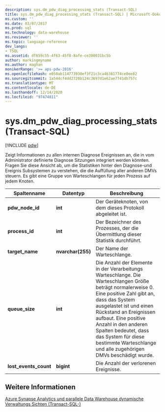 ```yaml
---
description: sys.dm_pdw_diag_processing_stats (Transact-SQL)
title: sys.dm_pdw_diag_processing_stats (Transact-SQL) | Microsoft-Dokumentation
ms.custom: ''
ms.date: 03/07/2017
ms.prod: sql
ms.technology: data-warehouse
ms.reviewer: ''
ms.topic: language-reference
dev_langs:
- TSQL
ms.assetid: df659c55-4f63-45f8-8afe-ce300031bc5b
author: markingmyname
ms.author: maghan
monikerRange: '>= aps-pdw-2016'
ms.openlocfilehash: e050ab114773930ef3f21c3ca46381774ce0ee82
ms.sourcegitcommit: 1a544cf4dd2720b124c3697d1e62ae7741db757c
ms.translationtype: MT
ms.contentlocale: de-DE
ms.lasthandoff: 12/14/2020
ms.locfileid: "97474811"
---
```

# <a name="sysdm_pdw_diag_processing_stats-transact-sql"></a>sys.dm_pdw_diag_processing_stats (Transact-SQL)
[!INCLUDE [pdw](../../includes/applies-to-version/pdw.md)]

  Zeigt Informationen zu allen internen Diagnose Ereignissen an, die in vom Administrator definierte Diagnose Sitzungen integriert werden könnten. Fragen Sie diese Ansicht ab, um die Statistiken hinter den Diagnose-und Ereignis Subsystemen zu verstehen, die die Auffüllung aller anderen DMVs steuern. Es gibt eine Gruppe von Warteschlangen für jeden Prozess auf jedem Knoten.  
  
|Spaltenname|Datentyp|Beschreibung|  
|-----------------|---------------|-----------------|  
|**pdw_node_id**|**int**|Der Geräteknoten, von dem dieses Protokoll abgeleitet ist.|  
|**process_id**|**int**|Der Bezeichner des Prozesses, der die Übermittlung dieser Statistik durchführt.|  
|**target_name**|**nvarchar(255)**|Der Name der Warteschlange.|  
|**queue_size**|**int**|Die Anzahl der Elemente in der Verarbeitungs Warteschlange. Die Warteschlangen Größe beträgt normalerweise 0. Eine positive Zahl gibt an, dass das System ausgelastet ist und einen Rückstand an Ereignissen aufbaut. Eine positive Anzahl in den anderen Spalten bedeutet, dass das System für diese bestimmte Warteschlange und alle zugehörigen DMVs beschädigt wurde.|  
|**lost_events_count**|**bigint**|Die Anzahl der verlorenen Ereignisse.|  
  
## <a name="see-also"></a>Weitere Informationen  
 [Azure Synapse Analytics und parallele Data Warehouse dynamische Verwaltungs Sichten &#40;Transact-SQL-&#41;](../../relational-databases/system-dynamic-management-views/sql-and-parallel-data-warehouse-dynamic-management-views.md)  
  
  
